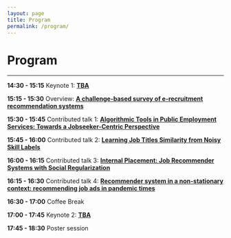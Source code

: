 ```yaml
---
layout: page
title: Program
permalink: /program/
---
```

# Program
---

**14:30 - 15:15** Keynote 1: [__TBA__]()

**15:15 - 15:30** Overview: [__A challenge-based survey of e-recruitment recommendation systems__]()

**15:30 - 15:45** Contributed talk 1: [__Algorithmic Tools in Public Employment Services: Towards a Jobseeker-Centric Perspective__](/papers/FEAST2022_paper_3153.pdf)

**15:45 - 16:00** Contributed talk 2: [__Learning Job Titles Similarity from Noisy Skill Labels__](/papers/FEAST2022_paper_4972.pdf)

**16:00 - 16:15** Contributed talk 3: [__Internal Placement: Job Recommender Systems with Social Regularization__](/papers/FEAST2022_paper_4436.pdf)

**16:15 - 16:30** Contributed talk 4: [__Recommender system in a non-stationary context: recommending job ads in pandemic times__](/papers/FEAST2022_paper_3315.pdf)

**16:30 - 17:00** Coffee Break

**17:00 - 17:45** Keynote 2: [__TBA__]()

**17:45 - 18:30** Poster session


